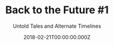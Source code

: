 ---
title: "Back to the Future #1"
subtitle: Untold Tales and Alternate Timelines
date: 2018-02-21T00:00:00.000Z
permalink: /almanac/books/2018-02-21-bttf-1/index.html
link: http://backtothefuture.wikia.com/wiki/Back_to_the_Future:_Untold_Tales_and_Alternate_Timelines_1
series: Back to the Future (IDW)
rating: 3
---